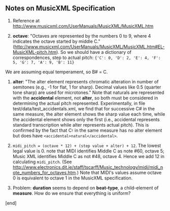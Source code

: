 ## Notes on MusicXML Specification

 1. Reference at http://www.musicxml.com/UserManuals/MusicXML/MusicXML.htm

 1. **octave**: "Octaves are represented by the numbers 0 to 9, where 4 indicates the octave started by middle C." (http://www.musicxml.com/UserManuals/MusicXML/MusicXML.htm#EL-MusicXML-pitch.htm). So we should have a dictionary of correspondences, step to actual pitch: `{'C': 0, 'D': 2, 'E': 4, 'F': 5, 'G': 7, 'A': 9, 'B': 11}`

   We are assuming equal temperament, so B# = C. 

 1. **alter**: "The alter element represents chromatic alteration in number of semitones (e.g., -1 for flat, 1 for sharp). Decimal values like 0.5 (quarter tone sharp) are used for microtones." Note that naturals are represented with the **accidental** element, not **alter**, so both must be considered in determining the actual pitch represented. Experimentally, in file test/data/test_accidentals.xml, we find that for successive C# in the same measure, the alter element shows the sharp value each time, while the accidental element shows only the first (i.e., accidental represents standard transcription while alter represents actual pitch). This is confirmed by the fact that C♮ in the same measure has no alter element but does have `<accidental>natural</accidental>`.

 1. `midi_pitch = (octave * 12) + (step value + alter) + 12`. The lowest legal value is 0. note that MIDI identifies Middle C as note #60, octave 5; Music XML identifies Middle C as not #48, octave 4. Hence we add 12 in calculating `midi_pitch`. (See http://www.electronics.dit.ie/staff/tscarff/Music_technology/midi/midi_note_numbers_for_octaves.htm.) Note that MIDI's values assume octave 0 is equivalent to octave 1 in the MusicXML specification.

 1. Problem: **duration** seems to depend on **beat-type**, a child-element of **measure**. How do we ensure that everything is uniform?

[end]
